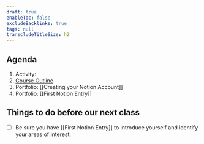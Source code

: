 ```yaml
---
draft: true
enableToc: false
excludeBacklinks: true
tags: null
transcludeTitleSize: h2
---
```


## Agenda
1. Activity: 
2. [Course Outline]()
3. Portfolio: [[Creating your Notion Account]]
4. Portfolio: [[First Notion Entry]]

## Things to do before our next class
- [ ] Be sure you have [[First Notion Entry]] to introduce yourself and identify your areas of interest.